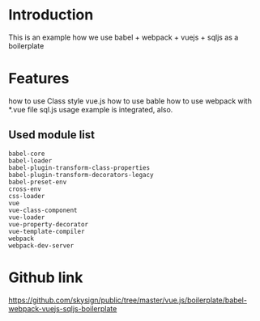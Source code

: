 # Introduction
This is an example how we use babel + webpack + vuejs + sqljs as a boilerplate 

# Features
how to use Class style vue.js
how to use bable
how to use webpack with *.vue file
sql.js usage example is integrated, also.

## Used module list
    babel-core
    babel-loader
    babel-plugin-transform-class-properties
    babel-plugin-transform-decorators-legacy
    babel-preset-env
    cross-env
    css-loader
    vue
    vue-class-component
    vue-loader
    vue-property-decorator
    vue-template-compiler
    webpack
    webpack-dev-server

# Github link
https://github.com/skysign/public/tree/master/vue.js/boilerplate/babel-webpack-vuejs-sqljs-boilerplate